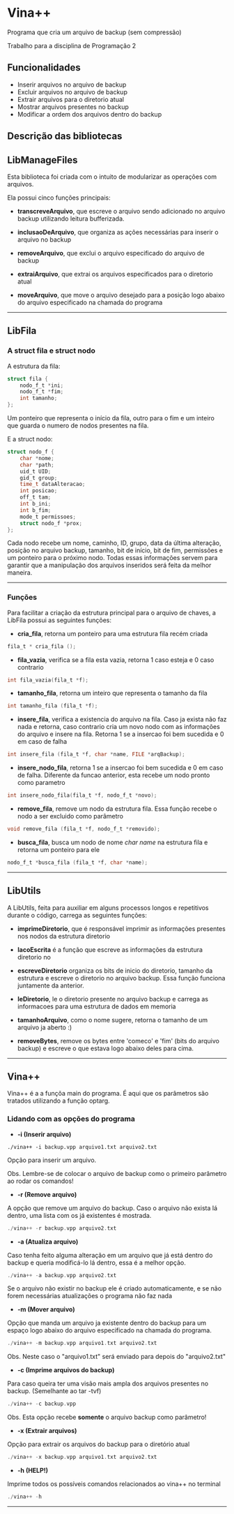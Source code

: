 
# Vina++

Programa que cria um arquivo de backup (sem compressão)

Trabalho para a disciplina de Programação 2


## Funcionalidades

- Inserir arquivos no arquivo de backup
- Excluir arquivos no arquivo de backup
- Extrair arquivos para o diretorio atual
- Mostrar arquivos presentes no backup
- Modificar a ordem dos arquivos dentro do backup


## Descrição das bibliotecas

## LibManageFiles

Esta biblioteca foi criada com o intuito de modularizar as operações com arquivos.

Ela possui cinco funções principais:

- **transcreveArquivo**, que escreve o arquivo sendo adicionado no arquivo backup utilizando leitura bufferizada.

- **inclusaoDeArquivo**, que organiza as ações necessárias para inserir o arquivo no backup

- **removeArquivo**, que exclui o arquivo especificado do arquivo de backup

- **extraiArquivo**, que extrai os arquivos especificados para o diretorio atual

- **moveArquivo**, que move o arquivo desejado para a posição logo abaixo do arquivo especificado na chamada do programa
---
## LibFila

### A struct fila e struct nodo

A estrutura da fila:

```C
struct fila {
    nodo_f_t *ini;        
    nodo_f_t *fim;       
    int tamanho;     
};
```
Um ponteiro que representa o início da fila, outro para o fim e um inteiro que guarda o numero de nodos presentes na fila.

E a struct nodo:

```C
struct nodo_f {
    char *nome;
    char *path;
    uid_t UID;
    gid_t group;
    time_t dataAlteracao;
    int posicao;
    off_t tam;
    int b_ini;
    int b_fim;
    mode_t permissoes;
    struct nodo_f *prox;
};
```
Cada nodo recebe um nome, caminho, ID, grupo, data da última alteração, posição no arquivo backup, tamanho, bit de início, bit de fim, permissões e um ponteiro para o próximo nodo. Todas essas informações servem para garantir que a manipulação dos arquivos inseridos será feita da melhor maneira.
 
---
### Funções

Para facilitar a criação da estrutura principal para o arquivo de chaves, a LibFila possui as seguintes funções:

- **cria_fila**, retorna um ponteiro para uma estrutura fila recém criada
```C
fila_t * cria_fila ();
```

- **fila_vazia**, verifica se a fila esta vazia, retorna 1 caso esteja e 0 caso contrario
```C
int fila_vazia(fila_t *f);
```
- **tamanho_fila**, retorna um inteiro que representa o tamanho da fila
```C
int tamanho_fila (fila_t *f);
```
- **insere_fila**, verifica a existencia do arquivo na fila. Caso ja exista não faz nada e retorna, caso contrario cria um novo nodo com as informações do arquivo e insere na fila. Retorna 1 se a insercao foi bem sucedida e 0 em caso de falha
```C
int insere_fila (fila_t *f, char *name, FILE *arqBackup);
```

- **insere_nodo_fila**, retorna 1 se a insercao foi bem sucedida e 0 em caso de falha. Diferente da funcao anterior, esta recebe um nodo pronto como parametro

```C
int insere_nodo_fila(fila_t *f, nodo_f_t *novo);
```

- **remove_fila**, remove um nodo da estrutura fila. Essa função recebe o nodo a ser excluido como parâmetro
```C
void remove_fila (fila_t *f, nodo_f_t *removido);
```

- **busca_fila**, busca um nodo de nome *char name* na estrutura fila e retorna um ponteiro para ele
```C
nodo_f_t *busca_fila (fila_t *f, char *name);
```
---
## LibUtils

A LibUtils, feita para auxiliar em alguns processos longos e repetitivos durante o código, carrega as seguintes funções:

- **imprimeDiretorio**, que é responsável imprimir as informações presentes nos nodos da estrutura diretorio

- **lacoEscrita** é a função que escreve as informações da estrutura diretorio no 

- **escreveDiretorio** organiza os bits de inicio do diretorio, tamanho da estrutura e escreve o diretorio no arquivo backup. Essa função funciona juntamente da anterior.

- **leDiretorio**, le o diretorio presente no arquivo backup e carrega as informacoes para uma estrutura de dados em memoria

- **tamanhoArquivo**, como o nome sugere, retorna o tamanho de um arquivo ja aberto :)

- **removeBytes**, remove os bytes entre 'comeco' e 'fim' (bits do arquivo backup) e escreve o que estava logo abaixo deles para cima.

---

## Vina++

Vina++ é a a funçõa main do programa. É aqui que os parâmetros são tratados utilizando a função optarg.

### Lidando com as opções do programa

- **-i (Inserir arquivo)**

```
./vina++ -i backup.vpp arquivo1.txt arquivo2.txt
```

Opção para inserir um arquivo. 

Obs. Lembre-se de colocar o arquivo de backup como o primeiro parâmetro ao rodar os comandos!

- **-r (Remove arquivo)**

A opção que remove um arquivo do backup. Caso o arquivo não exista lá dentro, uma lista com os já existentes é mostrada.

```C
./vina++ -r backup.vpp arquivo2.txt
```

- **-a (Atualiza arquivo)**

Caso tenha feito alguma alteração em um arquivo que já está dentro do backup e queria modificá-lo lá dentro, essa é a melhor opção.

```C
./vina++ -a backup.vpp arquivo2.txt
```

Se o arquivo não existir no backup ele é criado automaticamente, e se não forem necessárias atualizações o programa não faz nada

- **-m (Mover arquivo)**

Opção que manda um arquivo ja existente dentro do backup para um espaço logo abaixo do arquivo especificado na chamada do programa.

```C
./vina++ -m backup.vpp arquivo1.txt arquivo2.txt
```

Obs. Neste caso o "arquivo1.txt" será enviado para depois do "arquivo2.txt"

- **-c (Imprime arquivos do backup)**

Para caso queira ter uma visão mais ampla dos arquivos presentes no backup. (Semelhante ao tar -tvf)

```C
./vina++ -c backup.vpp 
```

Obs. Esta opção recebe **somente** o arquivo backup como parâmetro!

- **-x (Extrair arquivos)**

Opção para extrair os arquivos do backup para o diretório atual

```C
./vina++ -x backup.vpp arquivo1.txt arquivo2.txt
```

- **-h (HELP!)**

Imprime todos os possíveis comandos relacionados ao vina++ no terminal

```C
./vina++ -h
```

---
